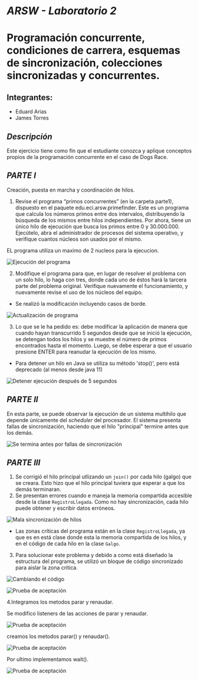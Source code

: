 # *ARSW - Laboratorio 2*
# Programación concurrente, condiciones de carrera, esquemas de sincronización, colecciones sincronizadas y concurrentes.
## Integrantes:

- Eduard Arias
- James Torres

## *Descripción* 
Este ejercicio tiene como fin que el estudiante conozca y aplique conceptos propios de la programación concurrente en el caso de Dogs Race.

## *PARTE I*
Creación, puesta en marcha y coordinación de hilos.

1. Revise el programa “primos concurrentes” (en la carpeta parte1), dispuesto en el paquete edu.eci.arsw.primefinder. Este es un programa que calcula los números primos entre dos intervalos, distribuyendo la búsqueda de los mismos entre hilos independientes. Por ahora, tiene un único hilo de ejecución que busca los primos entre 0 y 30.000.000. Ejecútelo, abra el administrador de procesos del sistema operativo, y verifique cuantos núcleos son usados por el mismo.

EL programa utiliza un maximo de 2 nucleos para la ejecucion. 

![Ejecución del programa](./img/media/lab/2.PNG) 

2. Modifique el programa para que, en lugar de resolver el problema con un solo hilo, lo haga con tres, donde cada uno de éstos hará la tarcera parte del problema original. Verifique nuevamente el funcionamiento, y nuevamente revise el uso de los núcleos del equipo.

- Se realizó la modificación incluyendo casos de borde.

![Actualización de programa](./img/media/lab/3.PNG)

3. Lo que se le ha pedido es: debe modificar la aplicación de manera que cuando hayan transcurrido 5 segundos desde que se inició la ejecución, se detengan todos los hilos y se muestre el número de primos encontrados hasta el momento. Luego, se debe esperar a que el usuario presione ENTER para reanudar la ejecución de los mismo.

- Para detener un hilo en Java se utiliza su método 'stop()', pero está deprecado (al menos desde java 11)

![Detener ejecución después de 5 segundos](./img/media/lab/4.PNG)


## *PARTE II*

En esta parte, se puede observar la ejecución de un sistema multihilo que depende únicamente del *scheduler* del procesador.
El sistema presenta fallas de sincronización, haciendo que el hilo "principal" termine antes que los demás. 

![Se termina antes por fallas de sincronización](./img/media/lab/5.PNG)

## *PARTE III*

1. Se corrigió el hilo principal utlizando un `join()` por cada hilo (galgo) que se creara. Esto hizo que el hilo principal tuviera que esperar a que los demás terminaran.
2. Se presentan errores cuando e maneja la memoria compartida accesible desde la clase `RegistroLlegada`. Como no hay sincronización, cada hilo puede obtener y escribir datos erróneos.

![Mala sincronización de hilos](./img/media/lab/6.PNG)

* Las zonas críticas del programa están en la clase `RegistroLlegada`, ya que es en está clase donde esta la memoria compartida de los hilos, y en el código de cada hilo en la clase `Galgo`.

3. Para solucionar este problema y debido a como está diseñado la estructura del programa, se utilizó un bloque de código sincronizado para aislar la zona crítica.

![Cambiando el código](./img/media/lab/7.PNG)

![Prueba de aceptación](./img/media/lab/8.PNG)

4.Integramos los metodos parar y renaudar.

Se modifico listeners de las acciones de parar y renaudar.

![Prueba de aceptación](./img/media/lab/9.PNG)

creamos los metodos parar() y renaudar().

![Prueba de aceptación](./img/media/lab/10.PNG)

Por ultimo implementamos wait().

![Prueba de aceptación](./img/media/lab/11.PNG)